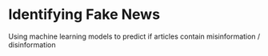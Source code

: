 # Identifying Fake News
 Using machine learning models to predict if articles contain misinformation / disinformation
